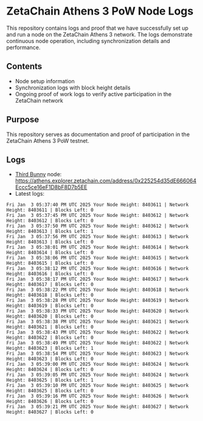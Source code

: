 # ZetaChain Athens 3 PoW Node Logs
This repository contains logs and proof that we have successfully set up and run a node on the ZetaChain Athens 3 network. The logs demonstrate continuous node operation, including synchronization details and performance.

## Contents
- Node setup information
- Synchronization logs with block height details
- Ongoing proof of work logs to verify active participation in the ZetaChain network

## Purpose
This repository serves as documentation and proof of participation in the ZetaChain Athens 3 PoW testnet.

## Logs

- [Third Bunny](https://thirdbunny.xyz/) node: https://athens.explorer.zetachain.com/address/0x225254d35dE666064Eccc5ce16eF1D8bF8D7b5EE
- Latest logs:
```
Fri Jan  3 05:37:40 PM UTC 2025 Your Node Height: 8403611 | Network Height: 8403611 | Blocks Left: 0
Fri Jan  3 05:37:45 PM UTC 2025 Your Node Height: 8403612 | Network Height: 8403612 | Blocks Left: 0
Fri Jan  3 05:37:50 PM UTC 2025 Your Node Height: 8403612 | Network Height: 8403613 | Blocks Left: 1
Fri Jan  3 05:37:56 PM UTC 2025 Your Node Height: 8403613 | Network Height: 8403613 | Blocks Left: 0
Fri Jan  3 05:38:01 PM UTC 2025 Your Node Height: 8403614 | Network Height: 8403614 | Blocks Left: 0
Fri Jan  3 05:38:06 PM UTC 2025 Your Node Height: 8403615 | Network Height: 8403615 | Blocks Left: 0
Fri Jan  3 05:38:12 PM UTC 2025 Your Node Height: 8403616 | Network Height: 8403616 | Blocks Left: 0
Fri Jan  3 05:38:17 PM UTC 2025 Your Node Height: 8403617 | Network Height: 8403617 | Blocks Left: 0
Fri Jan  3 05:38:22 PM UTC 2025 Your Node Height: 8403618 | Network Height: 8403618 | Blocks Left: 0
Fri Jan  3 05:38:28 PM UTC 2025 Your Node Height: 8403619 | Network Height: 8403619 | Blocks Left: 0
Fri Jan  3 05:38:33 PM UTC 2025 Your Node Height: 8403620 | Network Height: 8403620 | Blocks Left: 0
Fri Jan  3 05:38:38 PM UTC 2025 Your Node Height: 8403621 | Network Height: 8403621 | Blocks Left: 0
Fri Jan  3 05:38:43 PM UTC 2025 Your Node Height: 8403622 | Network Height: 8403622 | Blocks Left: 0
Fri Jan  3 05:38:49 PM UTC 2025 Your Node Height: 8403622 | Network Height: 8403623 | Blocks Left: 1
Fri Jan  3 05:38:54 PM UTC 2025 Your Node Height: 8403623 | Network Height: 8403623 | Blocks Left: 0
Fri Jan  3 05:39:00 PM UTC 2025 Your Node Height: 8403624 | Network Height: 8403624 | Blocks Left: 0
Fri Jan  3 05:39:05 PM UTC 2025 Your Node Height: 8403624 | Network Height: 8403625 | Blocks Left: 1
Fri Jan  3 05:39:10 PM UTC 2025 Your Node Height: 8403625 | Network Height: 8403625 | Blocks Left: 0
Fri Jan  3 05:39:16 PM UTC 2025 Your Node Height: 8403626 | Network Height: 8403626 | Blocks Left: 0
Fri Jan  3 05:39:21 PM UTC 2025 Your Node Height: 8403627 | Network Height: 8403627 | Blocks Left: 0
```
